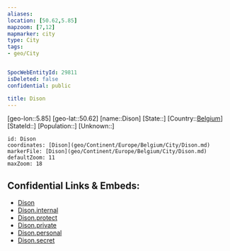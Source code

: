 ```yaml
---
aliases: 
location: [50.62,5.85]
mapzoom: [7,12] 
mapmarker: city 
type: City
tags:
- geo/City


SpocWebEntityId: 29811
isDeleted: false
confidential: public

title: Dison
---
```

[geo-lon::5.85]
[geo-lat::50.62]
[name::Dison]
[State::]
[Country::[Belgium](geo/Continent/Europe/Belgium.md)]
[StateId::]
[Population::]
[Unknown::]


```leaflet
id: Dison
coordinates: [Dison](geo/Continent/Europe/Belgium/City/Dison.md)
markerFile: [Dison](geo/Continent/Europe/Belgium/City/Dison.md)
defaultZoom: 11 
maxZoom: 18
```


## Confidential Links & Embeds: 
- [Dison](../../../../../../_public/geo/Continent/Europe/Belgium/City/Dison.md) 
- [Dison.internal](../../../../../../_internal/geo/Continent/Europe/Belgium/City/Dison.internal.md) 
- [Dison.protect](../../../../../../_protect/geo/Continent/Europe/Belgium/City/Dison.protect.md) 
- [Dison.private](../../../../../../_private/geo/Continent/Europe/Belgium/City/Dison.private.md) 
- [Dison.personal](../../../../../../_personal/geo/Continent/Europe/Belgium/City/Dison.personal.md) 
- [Dison.secret](../../../../../../_secret/geo/Continent/Europe/Belgium/City/Dison.secret.md) 

